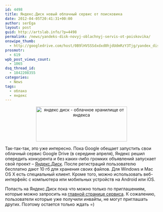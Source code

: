 ```yaml
---
id: 4498
title: Яндекс.Диск новый облачный сервис от поисковика
date: 2012-04-05T20:41:31+00:00
author: serEga
layout: post
guid: http://artslab.info/?p=4498
permalink: /news/yandeks-disk-novyj-oblachnyj-servis-ot-poiskovika/
onswipe_thumb:
  - http://googledrive.com/host/0B9lHVSSSdxdxd0hjdUdmRzY3Tjg/yandex_disk.jpg
prosmotr:
  - 619
wpb_post_views_count:
  - 1065
dsq_thread_id:
  - 1842208355
categories:
  - News
tags:
  - облако
  - яндекс
---
```

<center>
  <a href="http://googledrive.com/host/0B9lHVSSSdxdxd0hjdUdmRzY3Tjg/yandex_disk.jpg"><img src="http://googledrive.com/host/0B9lHVSSSdxdxd0hjdUdmRzY3Tjg/yandex_disk-300x115.jpg" alt="яндекс диск - облачное хранилище от яндекса" title="yandex_disk" width="300" height="115" class="aligncenter size-medium wp-image-4499" srcset="http://googledrive.com/host/0B9lHVSSSdxdxd0hjdUdmRzY3Tjg/yandex_disk-300x115.jpg 300w, http://googledrive.com/host/0B9lHVSSSdxdxd0hjdUdmRzY3Tjg/yandex_disk.jpg 995w" sizes="(max-width: 300px) 100vw, 300px" /></a>
</center>

Так-так-так, это уже интересно. Пока Google обещает запустить свои облачный сервис Google Drive (в середине апреля), Яндекс решил опередить конкурента и без каких-либо громких объявлений запускает свой проект &#8211; [Яндекс.Диск](http://disk.yandex.ru/). После регистраций пользователю бесплатно дают 10 гб для хранения своих файлов. Для Windows и Mac OS X есть специальный клиент. Кроме того, можно использовать веб-интерфейс с компьютера или мобильных устройств на Android или iOS.</br >

Попасть на Яндекс.Диск пока что можно только по приглашениям, которые можно запросить на [главной странице сервиса](http://disk.yandex.ru/). К сожалению, пользователи которые уже получили инвайты, не могут приглашать других. Поэтому остается только ждать =)
